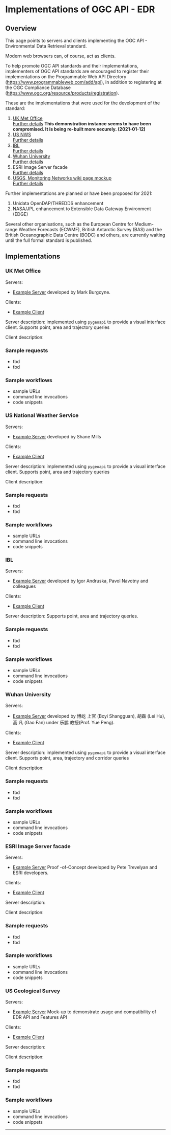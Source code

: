 # Implementations of OGC API - EDR

## Overview

This page points to servers and clients implementing the OGC API - Environmental Data Retrieval standard.

Modern web browsers can, of course, act as clients.

To help promote OGC API standards and their implementations, implementers of OGC API standards are encouraged to register their implementations on the Programmable Web API Directory (https://www.programmableweb.com/add/api), in addition to registering at the OGC Compliance Database (https://www.ogc.org/resource/products/registration). 

These are the implementations that were used for the development of the standard:
1. [UK Met Office](http://labs.metoffice.gov.uk/edr2/)              
     [Further details](#uk-met-office) **This demonstration instance seems to have been compromised. It is being re-built more securely. (2021-01-12)**
1. [US NWS](https://data-api.mdl.nws.noaa.gov/EDR-API)       
     [Further details](#us-national-weather-service)
1. [IBL](https://ogcie.iblsoft.com/edr)      
     [Further details](#ibl)
1. [Wuhan University](http://geos.whu.edu.cn/whu-edr-demo/)       
     [Further details](#wuhan-university)
1. ESRI Image Server facade      
     [Further details](#esri-image-server-facade)
1. [USGS, Monitoring Networks wiki page mockup](https://github.com/opengeospatial/Environmental-Data-Retrieval-API/wiki/Monitoring-network-mockup)      
     [Further details](#us-geological-survey)

Further implementations are planned or have been proposed for 2021: 
1. Unidata OpenDAP/THREDDS enhancement
1. NASA/JPL enhancement to Extensible Data Gateway Environment (EDGE)

Several other organisations, such as the European Centre for Medium-range Weather Forecasts (ECWMF), British Antarctic Survey (BAS)
and the British Oceanographic Data Centre (BODC) and others, are currently waiting until the full formal standard is published.

## Implementations

### UK Met Office

Servers:
- [Example Server](http://labs.metoffice.gov.uk/edr2/) developed by Mark Burgoyne.

Clients:
- [Example Client](#example-client)

 Server description: implemented using `pygeoapi` to provide a visual interface client. 
 Supports point, area and trajectory queries

Client description:

### Sample requests
- tbd
- tbd

### Sample workflows

- sample URLs
- command line invocations
- code snippets

### US National Weather Service
Servers:
- [Example Server](#example-server) developed by Shane Mills

Clients:
- [Example Client](#example-client)

Server description: implemented using `pygeoapi` to provide a visual interface client. 
 Supports point, area and trajectory queries
 
Client description:

### Sample requests
- tbd
- tbd

### Sample workflows

- sample URLs
- command line invocations
- code snippets

### IBL
Servers:
- [Example Server](#example-server) developed by Igor Andruska, Pavol Navotny and colleagues

Clients:
- [Example Client](#example-client)

Server description: Supports point, area and trajectory queries.

### Sample requests
- tbd
- tbd

### Sample workflows

- sample URLs
- command line invocations
- code snippets

### Wuhan University
Servers:
- [Example Server](#example-server) developed by 博屹 上官 (Boyi Shangguan), 胡磊 (Lei Hu), 高 凡 (Gao Fan) under 乐鹏 教授(Prof. Yue Peng).

Clients:
- [Example Client](#example-client)

Server description: implemented using `pygeoapi` to provide a visual interface client. Supports point, area, trajectory and corridor queries

Client description:

### Sample requests
- tbd
- tbd

### Sample workflows

- sample URLs
- command line invocations
- code snippets

### ESRI Image Server facade
Servers:
- [Example Server](#example-server) Proof -of-Concept developed by Pete Trevelyan and ESRI developers.

Clients:
- [Example Client](#example-client)

Server description: 

Client description:

### Sample requests
- tbd
- tbd

### Sample workflows

- sample URLs
- command line invocations
- code snippets

### US Geological Survey
Servers:
- [Example Server](#example-server) Mock-up to demonstrate usage and compatibility of EDR API and Features API 

Clients:
- [Example Client](#example-client)

Server description:

Client description:

### Sample requests
- tbd
- tbd

### Sample workflows

- sample URLs
- command line invocations
- code snippets

---
